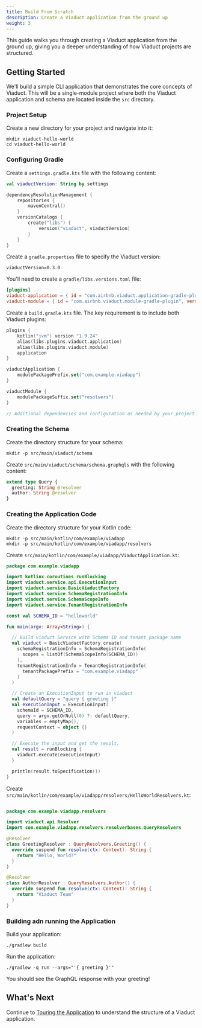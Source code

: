 ```yaml
---
title: Build From Scratch
description: Create a Viaduct application from the ground up
weight: 3
---
```


This guide walks you through creating a Viaduct application from the ground up, giving you a deeper understanding of how Viaduct projects are structured.

## Getting Started

We'll build a simple CLI application that demonstrates the core concepts of Viaduct. This will be a single-module project where both the Viaduct application and schema are located inside the `src` directory.

### Project Setup

Create a new directory for your project and navigate into it:

```shell
mkdir viaduct-hello-world
cd viaduct-hello-world
```

### Configuring Gradle

Create a `settings.gradle.kts` file with the following content:

```kotlin
val viaductVersion: String by settings

dependencyResolutionManagement {
    repositories {
        mavenCentral()
    }
    versionCatalogs {
        create("libs") {
            version("viaduct", viaductVersion)
        }
    }
}
```

Create a `gradle.properties` file to specify the Viaduct version:

```properties
viaductVersion=0.3.0
```

You'll need to create a `gradle/libs.versions.toml` file:

```toml
[plugins]
viaduct-application = { id = "com.airbnb.viaduct.application-gradle-plugin", version.ref = "viaduct" }
viaduct-module = { id = "com.airbnb.viaduct.module-gradle-plugin", version.ref = "viaduct" }
```

Create a `build.gradle.kts` file. The key requirement is to include both Viaduct plugins:

```kotlin
plugins {
    kotlin("jvm") version "1.9.24"
    alias(libs.plugins.viaduct.application)
    alias(libs.plugins.viaduct.module)
    application
}

viaductApplication {
    modulePackagePrefix.set("com.example.viadapp")
}

viaductModule {
    modulePackageSuffix.set("resolvers")
}

// Additional dependencies and configuration as needed by your project
```

### Creating the Schema

Create the directory structure for your schema:

```shell
mkdir -p src/main/viaduct/schema
```

Create `src/main/viaduct/schema/schema.graphqls` with the following content:

```graphql
extend type Query {
  greeting: String @resolver
  author: String @resolver
}
```

### Creating the Application Code

Create the directory structure for your Kotlin code:

```shell
mkdir -p src/main/kotlin/com/example/viadapp
mkdir -p src/main/kotlin/com/example/viadapp/resolvers
```

Create `src/main/kotlin/com/example/viadapp/ViaductApplication.kt`:

```kotlin
package com.example.viadapp

import kotlinx.coroutines.runBlocking
import viaduct.service.api.ExecutionInput
import viaduct.service.BasicViaductFactory
import viaduct.service.SchemaRegistrationInfo
import viaduct.service.SchemaScopeInfo
import viaduct.service.TenantRegistrationInfo

const val SCHEMA_ID = "helloworld"

fun main(argv: Array<String>) {

  // Build viaduct Service with Schema ID and tenant package name
  val viaduct = BasicViaductFactory.create(
    schemaRegistrationInfo = SchemaRegistrationInfo(
      scopes = listOf(SchemaScopeInfo(SCHEMA_ID))
    ),
    tenantRegistrationInfo = TenantRegistrationInfo(
      tenantPackagePrefix = "com.example.viadapp"
    )
  )

  // Create an ExecutionInput to run in viaduct
  val defaultQuery = "query { greeting }"
  val executionInput = ExecutionInput(
    schemaId = SCHEMA_ID,
    query = argv.getOrNull(0) ?: defaultQuery,
    variables = emptyMap(),
    requestContext = object {}
  )

  // Execute the input and get the resolt.
  val result = runBlocking {
    viaduct.execute(executionInput)
  }

  println(result.toSpecification())
}
```

Create `src/main/kotlin/com/example/viadapp/resolvers/HelloWorldResolvers.kt`:

```kotlin

package com.example.viadapp.resolvers

import viaduct.api.Resolver
import com.example.viadapp.resolvers.resolverbases.QueryResolvers

@Resolver
class GreetingResolver : QueryResolvers.Greeting() {
  override suspend fun resolve(ctx: Context): String {
    return "Hello, World!"
  }
}

@Resolver
class AuthorResolver : QueryResolvers.Author() {
  override suspend fun resolve(ctx: Context): String {
    return "Viaduct Team"
  }
}

```

### Building adn running the Application

Build your application:

```shell
./gradlew build
```

Run the application:

```shell
./gradlew -q run --args="'{ greeting }'"
```

You should see the GraphQL response with your greeting!

## What's Next

Continue to [Touring the Application](../../tour) to understand the structure of a Viaduct application.

